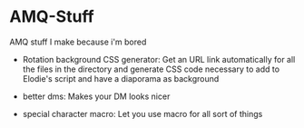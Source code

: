 # AMQ-Stuff
AMQ stuff I make because i'm bored

- Rotation background CSS generator:
Get an URL link automatically for all the files in the directory and generate CSS code necessary to add to Elodie's script and have a diaporama as background

- better dms:
Makes your DM looks nicer

- special character macro:
Let you use macro for all sort of things
